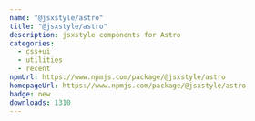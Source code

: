 ```yaml
---
name: "@jsxstyle/astro"
title: "@jsxstyle/astro"
description: jsxstyle components for Astro
categories:
  - css+ui
  - utilities
  - recent
npmUrl: https://www.npmjs.com/package/@jsxstyle/astro
homepageUrl: https://www.npmjs.com/package/@jsxstyle/astro
badge: new
downloads: 1310
---
```

